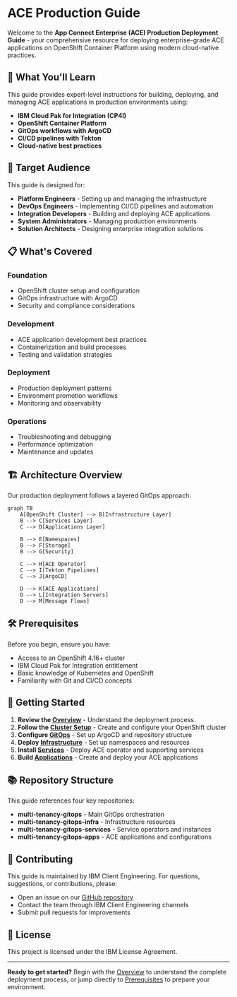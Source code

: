 # ACE Production Guide

Welcome to the **App Connect Enterprise (ACE) Production Deployment Guide** - your comprehensive resource for deploying enterprise-grade ACE applications on OpenShift Container Platform using modern cloud-native practices.

## 🚀 What You'll Learn

This guide provides expert-level instructions for building, deploying, and managing ACE applications in production environments using:

- **IBM Cloud Pak for Integration (CP4I)**
- **OpenShift Container Platform**
- **GitOps workflows with ArgoCD**
- **CI/CD pipelines with Tekton**
- **Cloud-native best practices**

## 🎯 Target Audience

This guide is designed for:

- **Platform Engineers** - Setting up and managing the infrastructure
- **DevOps Engineers** - Implementing CI/CD pipelines and automation
- **Integration Developers** - Building and deploying ACE applications
- **System Administrators** - Managing production environments
- **Solution Architects** - Designing enterprise integration solutions

## 📋 What's Covered

### Foundation
- OpenShift cluster setup and configuration
- GitOps infrastructure with ArgoCD
- Security and compliance considerations

### Development
- ACE application development best practices
- Containerization and build processes
- Testing and validation strategies

### Deployment
- Production deployment patterns
- Environment promotion workflows
- Monitoring and observability

### Operations
- Troubleshooting and debugging
- Performance optimization
- Maintenance and updates

## 🏗️ Architecture Overview

Our production deployment follows a layered GitOps approach:

```mermaid
graph TB
    A[OpenShift Cluster] --> B[Infrastructure Layer]
    B --> C[Services Layer]
    C --> D[Applications Layer]
    
    B --> E[Namespaces]
    B --> F[Storage]
    B --> G[Security]
    
    C --> H[ACE Operator]
    C --> I[Tekton Pipelines]
    C --> J[ArgoCD]
    
    D --> K[ACE Applications]
    D --> L[Integration Servers]
    D --> M[Message Flows]
```

## 🛠️ Prerequisites

Before you begin, ensure you have:

- Access to an OpenShift 4.16+ cluster
- IBM Cloud Pak for Integration entitlement
- Basic knowledge of Kubernetes and OpenShift
- Familiarity with Git and CI/CD concepts

## 🚦 Getting Started

1. **Review the [Overview](intro/overview.md)** - Understand the deployment process
2. **Follow the [Cluster Setup](cluster/create-cluster.md)** - Create and configure your OpenShift cluster
3. **Configure [GitOps](cluster/configure-gitops.md)** - Set up ArgoCD and repository structure
4. **Deploy [Infrastructure](infrastructure/namespaces.md)** - Set up namespaces and resources
5. **Install [Services](services/ace-operator.md)** - Deploy ACE operator and supporting services
6. **Build [Applications](applications/build-config.md)** - Create and deploy your ACE applications

## 📚 Repository Structure

This guide references four key repositories:

- **multi-tenancy-gitops** - Main GitOps orchestration
- **multi-tenancy-gitops-infra** - Infrastructure resources
- **multi-tenancy-gitops-services** - Service operators and instances
- **multi-tenancy-gitops-apps** - ACE applications and configurations

## 🤝 Contributing

This guide is maintained by IBM Client Engineering. For questions, suggestions, or contributions, please:

- Open an issue on our [GitHub repository](https://github.com/ibmexpertlabs/ACE_Production_Guide)
- Contact the team through IBM Client Engineering channels
- Submit pull requests for improvements

## 📄 License

This project is licensed under the IBM License Agreement.

---

**Ready to get started?** Begin with the [Overview](intro/overview.md) to understand the complete deployment process, or jump directly to [Prerequisites](intro/prerequisites.md) to prepare your environment. 